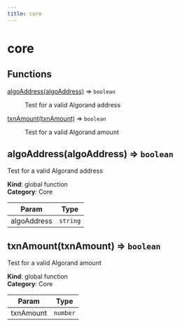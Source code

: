 ```yaml
---
title: core
---
```


# core

## Functions

<dl>
<dt><a href="#algoAddress">algoAddress(algoAddress)</a> ⇒ <code>boolean</code></dt>
<dd><p>Test for a valid Algorand address</p>
</dd>
<dt><a href="#txnAmount">txnAmount(txnAmount)</a> ⇒ <code>boolean</code></dt>
<dd><p>Test for a valid Algorand amount</p>
</dd>
</dl>

<a name="algoAddress"></a>

## algoAddress(algoAddress) ⇒ <code>boolean</code>
Test for a valid Algorand address

**Kind**: global function  
**Category**: Core  

| Param | Type |
| --- | --- |
| algoAddress | <code>string</code> | 

<a name="txnAmount"></a>

## txnAmount(txnAmount) ⇒ <code>boolean</code>
Test for a valid Algorand amount

**Kind**: global function  
**Category**: Core  

| Param | Type |
| --- | --- |
| txnAmount | <code>number</code> | 

